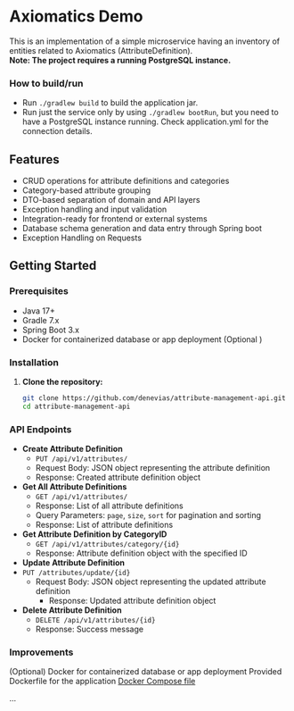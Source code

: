 # Axiomatics Demo
This is an implementation of a simple microservice having an inventory of entities related to Axiomatics (AttributeDefinition).
<br/>
**Note: The project requires a running PostgreSQL instance.** 

### How to build/run
* Run `./gradlew build` to build the application jar.
* Run just the service only by using `./gradlew bootRun`, but you need to have a PostgreSQL instance running. Check application.yml for the connection details.

 
## Features

- CRUD operations for attribute definitions and categories
- Category-based attribute grouping
- DTO-based separation of domain and API layers
- Exception handling and input validation
- Integration-ready for frontend or external systems
- Database schema generation and data entry through Spring boot
- Exception Handling on Requests
  
## Getting Started

### Prerequisites

- Java 17+
- Gradle 7.x
- Spring Boot 3.x
- Docker for containerized database or app deployment (Optional )

### Installation

1. **Clone the repository:**
   ```bash
   git clone https://github.com/denevias/attribute-management-api.git
   cd attribute-management-api
   
### API Endpoints
- **Create Attribute Definition**
  - `PUT /api/v1/attributes/`
  - Request Body: JSON object representing the attribute definition
  - Response: Created attribute definition object
- **Get All Attribute Definitions**
  - `GET /api/v1/attributes/`
  - Response: List of all attribute definitions
  - Query Parameters: `page`, `size`, `sort` for pagination and sorting
  - Response: List of attribute definitions
- **Get Attribute Definition by CategoryID**
  - `GET /api/v1/attributes/category/{id}`
  - Response: Attribute definition object with the specified ID
- **Update Attribute Definition**
- `PUT /attributes/update/{id}`
  - Request Body: JSON object representing the updated attribute definition
    - Response: Updated attribute definition object
- **Delete Attribute Definition**
  - `DELETE /api/v1/attributes/{id}`
  - Response: Success message


### Improvements
(Optional) Docker for containerized database or app deployment
Provided Dockerfile for the application [Docker Compose file](docker-compose.yml)

...
